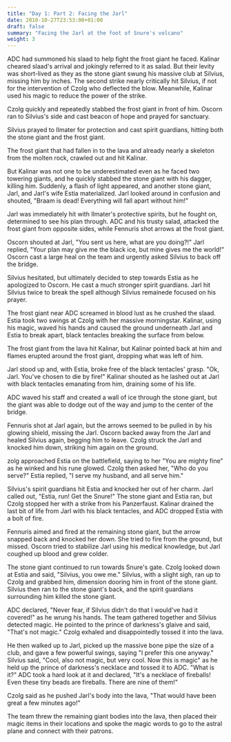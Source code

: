 ```yaml
---
title: "Day 1: Part 2: Facing the Jarl"
date: 2010-10-27T23:53:00+01:00
draft: false
summary: "Facing the Jarl at the foot of Snure's volcano"
weight: 3
---
```


ADC had summoned his slaad to help fight the frost giant he faced. Kalinar cheared slaad's arrival and jokingly referred to it as salad. But their levity was short-lived as they as the stone giant swung his massive club at Silvius, missing him by inches. The second strike nearly critically hit Silvius, if not for the intervention of Czolg who deflected the blow. Meanwhile, Kalinar used his magic to reduce the power of the strike.

Czolg quickly and repeatedly stabbed the frost giant in front of him. Oscorn ran to Silvius's side and cast beacon of hope and prayed for sanctuary.

Silvius prayed to Ilmater for protection and cast spirit guardians, hitting both the stone giant and the frost giant. 

The frost giant that had fallen in to the lava and already nearly a skeleton from the molten rock, crawled out and hit Kalinar.

But Kalinar was not one to be underestimated even as he faced two towering giants, and he quickly stabbed the stone giant with his dagger, killing him. Suddenly, a flash of light appeared, and another stone giant, Jarl, and Jarl's wife Estia materialized. Jarl looked around in confusion and shouted, "Braam is dead! Everything will fall apart without him!"

Jarl was immediately hit with Ilmater's protective spirits, but he fought on, determined to see his plan through. ADC and his trusty salad, attacked the frost giant from opposite sides, while Fennuris shot arrows at the frost giant. 

Oscorn shouted at Jarl, "You sent us here, what are you doing?!" Jarl replied, "Your plan may give me the black ice, but mine gives me the world!" Oscorn cast a large heal on the team and urgently asked Silvius to back off the bridge.

Silvius hesitated, but ultimately decided to step towards Estia as he apologized to Oscorn. He cast a much stronger spirit guardians. Jarl hit Silvius twice to break the spell although Silvius remainede focused on his prayer. 

The frost giant near ADC screamed in blood lust as he crushed the slaad. Estia took two swings at Czolg with her massive morningstar. Kalinar, using his magic, waved his hands and caused the ground underneath Jarl and Estia to break apart, black tentacles breaking the surface from below.

The frost giant from the lava hit Kalinar, but Kalinar pointed back at him and flames erupted around the frost giant, dropping what was left of him.

Jarl stood up and, with Estia, broke free of the black tentacles' grasp. "Ok, Jarl. You've chosen to die by fire!" Kalinar shouted as he lashed out at Jarl with black tentacles emanating from him, draining some of his life. 

ADC waved his staff and created a wall of ice through the stone giant, but the giant was able to dodge out of the way and jump to the center of the bridge. 

Fennuris shot at Jarl again, but the arrows seemed to be pulled in by his glowing shield, missing the Jarl. Oscorn backed away from the Jarl and healed Silvius again, begging him to leave. Czolg struck the Jarl and knocked him down, striking him again on the ground. 

zolg approached Estia on the battlefield, saying to her "You are mighty fine" as he winked and his rune glowed. Czolg then asked her, "Who do you serve?" Estia replied, "I serve my husband, and all serve him."

Silvius's spirit guardians hit Estia and knocked her out of her charm. Jarl called out, "Estia, run! Get the Snure!" The stone giant and Estia ran, but Czolg stopped her with a strike from his Panzerfaust. Kalinar drained the last bit of life from Jarl with his black tentacles, and ADC dropped Estia with a bolt of fire.

Fennuris aimed and fired at the remaining stone giant, but the arrow snapped back and knocked her down. She tried to fire from the ground, but missed. Oscorn tried to stabilize Jarl using his medical knowledge, but Jarl coughed up blood and grew colder.

The stone giant continued to run towards Snure's gate. Czolg looked down at Estia and said, "Silvius, you owe me." Silvius, with a slight sigh, ran up to Czolg and grabbed him, dimension dooring him in front of the stone giant. Silvius then ran to the stone giant's back, and the spirit guardians surrounding him killed the stone giant.

ADC declared, "Never fear, if Silvius didn't do that I would've had it covered!" as he wrung his hands. The team gathered together and Silvius detected magic. He pointed to the prince of darkness's glaive and said, "That's not magic." Czolg exhaled and disappointedly tossed it into the lava.

He then walked up to Jarl, picked up the massive bone pipe the size of a club, and gave a few powerful swings, saying "I prefer this one anyway." Silvius said, "Cool, also not magic, but very cool. Now this is magic" as he held up the prince of darkness's necklace and tossed it to ADC. "What is it?" ADC took a hard look at it and declared, "It's a necklace of fireballs! Even these tiny beads are fireballs. There are nine of them!"

Czolg said as he pushed Jarl's body into the lava, "That would have been great a few minutes ago!" 

The team threw the remaining giant bodies into the lava, then placed their magic items in their locations and spoke the magic words to go to the astral plane and connect with their patrons.





